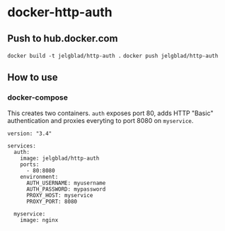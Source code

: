 # docker-http-auth

## Push to hub.docker.com

`docker build -t jelgblad/http-auth .`
`docker push jelgblad/http-auth`

## How to use

### docker-compose

This creates two containers. `auth` exposes port 80, adds HTTP "Basic" authentication and proxies everyting to port 8080 on `myservice`.

```
version: "3.4"

services:
  auth:
    image: jelgblad/http-auth
    ports: 
      - 80:8080
    environment:
      AUTH_USERNAME: myusername
      AUTH_PASSWORD: mypassword
      PROXY_HOST: myservice
      PROXY_PORT: 8080
      
  myservice:
    image: nginx
```
